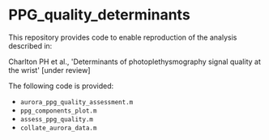 # PPG_quality_determinants

This repository provides code to enable reproduction of the analysis described in:

Charlton PH et al., 'Determinants of photoplethysmography signal quality at the wrist' [under review]

The following code is provided:
- `aurora_ppg_quality_assessment.m`
- `ppg_components_plot.m`
- `assess_ppg_quality.m`
- `collate_aurora_data.m`
